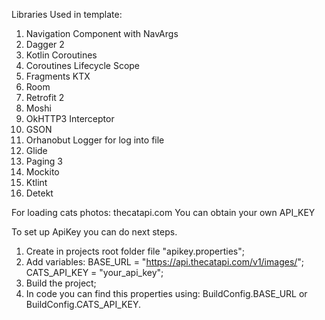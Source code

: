 Libraries Used in template:

1. Navigation Component with NavArgs
2. Dagger 2
3. Kotlin Coroutines
4. Coroutines Lifecycle Scope
5. Fragments KTX
6. Room
7. Retrofit 2
8. Moshi
9. OkHTTP3 Interceptor
10. GSON
11. Orhanobut Logger for log into file
12. Glide
13. Paging 3
14. Mockito 
15. Ktlint
16. Detekt

For loading cats photos: thecatapi.com
You can obtain your own API_KEY

To set up ApiKey you can do next steps.

1. Create in projects root folder file "apikey.properties";
2. Add variables:
   BASE_URL = "https://api.thecatapi.com/v1/images/";
   CATS_API_KEY = "your_api_key";
3. Build the project;
4. In code you can find this properties using: BuildConfig.BASE_URL or BuildConfig.CATS_API_KEY.
